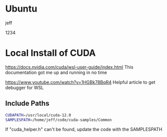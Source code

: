 # Ubuntu

jeff

1234

# Local Install of CUDA

https://docs.nvidia.com/cuda/wsl-user-guide/index.html This documentation got me up and running in no time

https://www.youtube.com/watch?v=1HGBk78BqR4 Helpful article to get debugger for WSL

## Include Paths

```sh
CUDAPATH=/usr/local/cuda-12.0
SAMPLESPATH=/home/jeff/code/cuda-samples/Common
```

If "cuda_helper.h" can't be found, update the code with the SAMPLESPATH